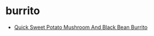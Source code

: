 # burrito

 * [Quick Sweet Potato Mushroom And Black Bean Burrito](index/q/quick-sweet-potato-mushroom-and-black-bean-burrito.json)
